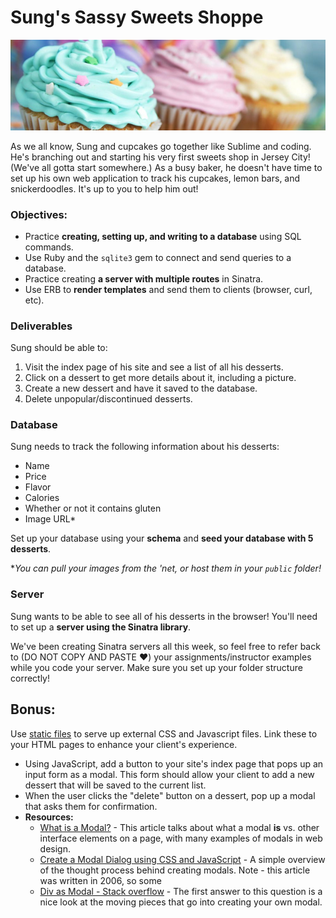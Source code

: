 # Sung's Sassy Sweets Shoppe

![cupcakkskses](./img/cupcakes_banner.jpg)

As we all know, Sung and cupcakes go together like Sublime and coding. He's branching out and starting his very first sweets shop in Jersey City! (We've all gotta start somewhere.) As a busy baker, he doesn't have time to set up his own web application to track his cupcakes, lemon bars, and snickerdoodles. It's up to you to help him out!

### Objectives:

- Practice **creating, setting up, and writing to a database** using SQL commands.
- Use Ruby and the `sqlite3` gem to connect and send queries to a database.
- Practice creating **a server with multiple routes** in Sinatra.
- Use ERB to **render templates** and send them to clients (browser, curl, etc).

### Deliverables

Sung should be able to:

1. Visit the index page of his site and see a list of all his desserts.
1. Click on a dessert to get more details about it, including a picture.
1. Create a new dessert and have it saved to the database.
1. Delete unpopular/discontinued desserts.

### Database

Sung needs to track the following information about his desserts:

- Name
- Price
- Flavor
- Calories
- Whether or not it contains gluten
- Image URL*

Set up your database using your **schema** and **seed your database with 5 desserts**. 

\**You can pull your images from the 'net, or host them in your `public` folder!*

### Server

Sung wants to be able to see all of his desserts in the browser! You'll need to set up a **server using the Sinatra library**.

We've been creating Sinatra servers all this week, so feel free to refer back to (DO NOT COPY AND PASTE :heart:) your assignments/instructor examples while you code your server. Make sure you set up your folder structure correctly!

## Bonus:

Use [static files](http://www.sinatrarb.com/configuration.html#static---enabledisable-static-file-routes) to serve up external CSS and Javascript files. Link these to your HTML pages to enhance your client's experience.

- Using JavaScript, add a button to your site's index page that pops up an input form as a modal. This form should allow your client to add a new dessert that will be saved to the current list.
- When the user clicks the "delete" button on a dessert, pop up a modal that asks them for confirmation.
- **Resources:**
    - [What is a Modal?](http://webdesign.tutsplus.com/articles/modal-and-modeless-boxes-in-web-design--webdesign-2282) - This article talks about what a modal **is** vs. other interface elements on a page, with many examples of modals in web design. 
    - [Create a Modal Dialog using CSS and JavaScript](https://raventools.com/blog/create-a-modal-dialog-using-css-and-javascript/) - A simple overview of the thought process behind creating modals. Note - this article was written in 2006, so some 
    - [Div as Modal - Stack overflow](http://stackoverflow.com/questions/4502435/div-as-modal-javascript) - The first answer to this question is a nice look at the moving pieces that go into creating your own modal.

